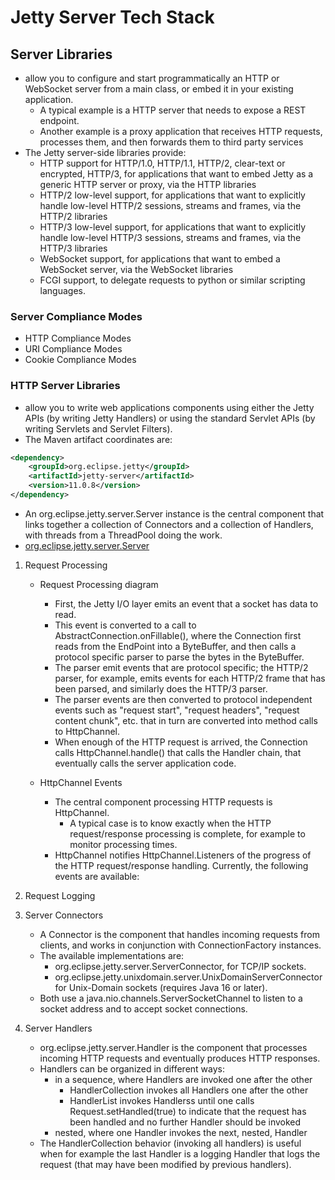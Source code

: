 # Jetty Server Tech Stack

##  Server Libraries
    
- allow you to configure and start programmatically an HTTP or WebSocket server from a main class, or embed it in your existing application.
    - A typical example is a HTTP server that needs to expose a REST endpoint.
    - Another example is a proxy application that receives HTTP requests, processes them, and then forwards them to third party services
- The Jetty server-side libraries provide:
  - HTTP support for HTTP/1.0, HTTP/1.1, HTTP/2, clear-text or encrypted, HTTP/3, for applications that want to embed Jetty as a generic HTTP server or proxy, via the HTTP libraries
  - HTTP/2 low-level support, for applications that want to explicitly handle low-level HTTP/2 sessions, streams and frames, via the HTTP/2 libraries
  - HTTP/3 low-level support, for applications that want to explicitly handle low-level HTTP/3 sessions, streams and frames, via the HTTP/3 libraries
  - WebSocket support, for applications that want to embed a WebSocket server, via the WebSocket libraries
  - FCGI support, to delegate requests to python or similar scripting languages.

### Server Compliance Modes

- HTTP Compliance Modes
- URI Compliance Modes
- Cookie Compliance Modes

### HTTP Server Libraries

- allow you to write web applications components using either the Jetty APIs (by writing Jetty Handlers) or using the standard Servlet APIs (by writing Servlets and Servlet Filters).
- The Maven artifact coordinates are:
```xml
<dependency>
    <groupId>org.eclipse.jetty</groupId>
    <artifactId>jetty-server</artifactId>
    <version>11.0.8</version>
</dependency>
```
- An org.eclipse.jetty.server.Server instance is the central component that links together a collection of Connectors and a collection of Handlers, with threads from a ThreadPool doing the work.
- [org.eclipse.jetty.server.Server](https://www.eclipse.org/jetty/documentation/jetty-11/programming-guide/images/diag-05cfcead1245ff0fbcf3af8873998cee.png)

1. Request Processing
    - Request Processing diagram
      - First, the Jetty I/O layer emits an event that a socket has data to read.
      - This event is converted to a call to AbstractConnection.onFillable(), where the Connection first reads from the EndPoint into a ByteBuffer, and then calls a protocol specific parser to parse the bytes in the ByteBuffer.
      - The parser emit events that are protocol specific; the HTTP/2 parser, for example, emits events for each HTTP/2 frame that has been parsed, and similarly does the HTTP/3 parser. 
      - The parser events are then converted to protocol independent events such as "request start", "request headers", "request content chunk", etc. that in turn are converted into method calls to HttpChannel.
      - When enough of the HTTP request is arrived, the Connection calls HttpChannel.handle() that calls the Handler chain, that eventually calls the server application code.
    
    - HttpChannel Events
      - The central component processing HTTP requests is HttpChannel. 
        - A typical case is to know exactly when the HTTP request/response processing is complete, for example to monitor processing times.
      - HttpChannel notifies HttpChannel.Listeners of the progress of the HTTP request/response handling. Currently, the following events are available:

2. Request Logging

3. Server Connectors
    - A Connector is the component that handles incoming requests from clients, and works in conjunction with ConnectionFactory instances.
    - The available implementations are:
        - org.eclipse.jetty.server.ServerConnector, for TCP/IP sockets.
        - org.eclipse.jetty.unixdomain.server.UnixDomainServerConnector for Unix-Domain sockets (requires Java 16 or later).
    - Both use a java.nio.channels.ServerSocketChannel to listen to a socket address and to accept socket connections.
    
4. Server Handlers
    - org.eclipse.jetty.server.Handler is the component that processes incoming HTTP requests and eventually produces HTTP responses.
    - Handlers can be organized in different ways:
        - in a sequence, where Handlers are invoked one after the other
            - HandlerCollection invokes all Handlers one after the other
            - HandlerList invokes Handlerss until one calls Request.setHandled(true) to indicate that the request has been handled and no further Handler should be invoked
        - nested, where one Handler invokes the next, nested, Handler
    - The HandlerCollection behavior (invoking all handlers) is useful when for example the last Handler is a logging Handler that logs the request (that may have been modified by previous handlers).
    

















